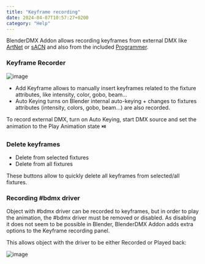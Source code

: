 ```yaml
---
title: "Keyframe recording"
date: 2024-04-07T10:57:27+0200
category: "Help"
---
```


BlenderDMX Addon allows recording keyframes from external DMX like [ArtNet](../artnet) or [sACN](../sacn) and also from the included [Programmer](../programmer).

### Keyframe Recorder

![image](../media/keyframe_recorder.png)

- Add Keyframe allows to manually insert keyframes related to the fixture attributes, like intensity, color, gobo, beam...
- Auto Keying turns on Blender internal auto-keying + changes to fixtures attributes (intensity, colors, gobo, beam...) are also recorded.

To record external DMX, turn on Auto Keying, start DMX source and set the animation to the Play Animation state :play_or_pause_button: 

### Delete keyframes

- Delete from selected fixtures
- Delete from all fixtures

These buttons allow to quickly delete all keyframes from selected/all fixtures.

### Recording \#bdmx driver

Object with \#bdmx driver can be recorded to keyframes, but in order to play
the animation, the \#bdmx driver must be removed or disabled. As disabling it
does not seem to be possible in Blender, BlenderDMX Addon adds extra options to
the Keyframe recording panel.

This allows object with the driver to be either Recorded or Played back:

![image](../media/keyframe_driver_options.png)

